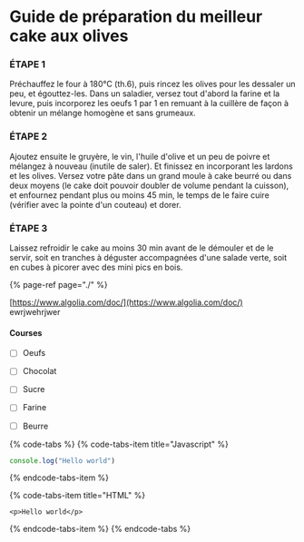 # Guide de préparation du meilleur cake aux olives

### ÉTAPE 1

Préchauffez le four à 180°C \(th.6\), puis rincez les olives pour les dessaler un peu, et égouttez-les. Dans un saladier, versez tout d'abord la farine et la levure, puis incorporez les oeufs 1 par 1 en remuant à la cuillère de façon à obtenir un mélange homogène et sans grumeaux.

### ÉTAPE 2

Ajoutez ensuite le gruyère, le vin, l'huile d'olive et un peu de poivre et mélangez à nouveau \(inutile de saler\). Et finissez en incorporant les lardons et les olives. Versez votre pâte dans un grand moule à cake beurré ou dans deux moyens \(le cake doit pouvoir doubler de volume pendant la cuisson\), et enfournez pendant plus ou moins 45 min, le temps de le faire cuire \(vérifier avec la pointe d'un couteau\) et dorer.

### ÉTAPE 3

Laissez refroidir le cake au moins 30 min avant de le démouler et de le servir, soit en tranches à déguster accompagnées d'une salade verte, soit en cubes à picorer avec des mini pics en bois.



{% page-ref page="./" %}

[https://www.algolia.com/doc/](https://www.algolia.com/doc/) ewrjwehrjwer





#### Courses

* [ ] Oeufs
* [ ] Chocolat
* [ ] Sucre
* [ ] Farine
* [ ] Beurre





{% code-tabs %}
{% code-tabs-item title="Javascript" %}
```javascript
console.log("Hello world")
```
{% endcode-tabs-item %}

{% code-tabs-item title="HTML" %}
```markup
<p>Hello world</p>
```
{% endcode-tabs-item %}
{% endcode-tabs %}

